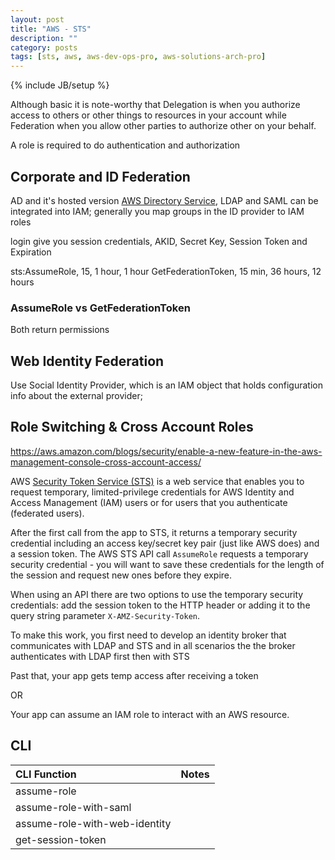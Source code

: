 ```yaml
---
layout: post
title: "AWS - STS"
description: ""
category: posts
tags: [sts, aws, aws-dev-ops-pro, aws-solutions-arch-pro]
---
```

{% include JB/setup %}

Although basic it is note-worthy that Delegation is when you authorize access to others or other things to resources in your account while Federation when you allow other parties to authorize other on your behalf.

A role is required to do authentication and authorization  

## Corporate and ID Federation

AD and it's hosted version [AWS Directory Service](https://aws.amazon.com/directoryservice/), LDAP and SAML can be integrated into IAM; generally you map groups in the ID provider to IAM roles

login give you session credentials, AKID, Secret Key, Session Token and Expiration

sts:AssumeRole, 15, 1 hour, 1 hour
GetFederationToken, 15 min, 36 hours, 12 hours

### AssumeRole vs GetFederationToken

Both return permissions

## Web Identity Federation

Use Social Identity Provider, which is an IAM object that holds configuration info about the external provider; 

## Role Switching &amp; Cross Account Roles

https://aws.amazon.com/blogs/security/enable-a-new-feature-in-the-aws-management-console-cross-account-access/

AWS [Security Token Service (STS)](http://docs.aws.amazon.com/STS/latest/APIReference/Welcome.html) is a web service that enables you to request temporary, limited-privilege credentials for AWS Identity and Access Management (IAM) users or for users that you authenticate (federated users). 

After the first call from the app to STS, it returns a temporary security credential including an access key/secret key pair (just like AWS does) and a session token. The AWS STS API call `AssumeRole` requests a temporary security credential - you will want to save these credentials for the length of the session and request new ones before they expire.

When using an API there are two options to use the temporary security credentials: add the session token to the HTTP header or adding it to the query string parameter `X-AMZ-Security-Token`.

To make this work, you first need to develop an identity broker that communicates with LDAP and STS and in all scenarios the the broker authenticates with LDAP first then with STS

Past that, your app gets temp access after receiving a token

OR 

Your app can assume an IAM role to interact with an AWS resource.

## CLI

| **CLI Function**  | **Notes**  |
|:-------------------------------------------|:--------------------------------------------------------|
| assume-role| |
| assume-role-with-saml| |
| assume-role-with-web-identity| |
| get-session-token | |
